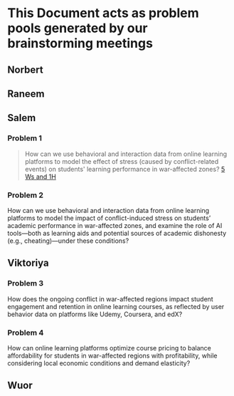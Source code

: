 # This Document acts as problem pools generated by our brainstorming meetings

## Norbert

## Raneem

## Salem

### Problem 1

> How can we use behavioral and interaction data from online learning platforms
> to model the effect of stress (caused by conflict-related events) on students'
> learning performance in war-affected zones?
> [5 Ws and 1H](/0_domain_study/5Ws_and_1_H.md#problem-1)

### Problem 2

How can we use behavioral and interaction data from online learning platforms to
model the impact of conflict-induced stress on students’ academic performance in
war-affected zones, and examine the role of AI tools—both as learning aids and
potential sources of academic dishonesty (e.g., cheating)—under these conditions?

## Viktoriya

### Problem 3

How does the ongoing conflict in war-affected regions impact student engagement and retention in online learning courses, as reflected by user behavior data on platforms like Udemy, Coursera, and edX?

### Problem 4

How can online learning platforms optimize course pricing to balance affordability for students in war-affected regions with profitability, while considering local economic conditions and demand elasticity?

## Wuor
